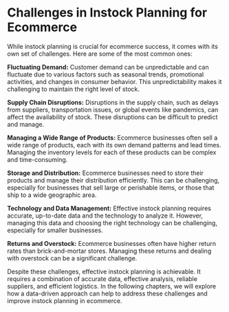 # Challenges in Instock Planning for Ecommerce

While instock planning is crucial for ecommerce success, it comes with its own set of challenges. Here are some of the most common ones:

**Fluctuating Demand:** Customer demand can be unpredictable and can fluctuate due to various factors such as seasonal trends, promotional activities, and changes in consumer behavior. This unpredictability makes it challenging to maintain the right level of stock.

**Supply Chain Disruptions:** Disruptions in the supply chain, such as delays from suppliers, transportation issues, or global events like pandemics, can affect the availability of stock. These disruptions can be difficult to predict and manage.

**Managing a Wide Range of Products:** Ecommerce businesses often sell a wide range of products, each with its own demand patterns and lead times. Managing the inventory levels for each of these products can be complex and time-consuming.

**Storage and Distribution:** Ecommerce businesses need to store their products and manage their distribution efficiently. This can be challenging, especially for businesses that sell large or perishable items, or those that ship to a wide geographic area.

**Technology and Data Management:** Effective instock planning requires accurate, up-to-date data and the technology to analyze it. However, managing this data and choosing the right technology can be challenging, especially for smaller businesses.

**Returns and Overstock:** Ecommerce businesses often have higher return rates than brick-and-mortar stores. Managing these returns and dealing with overstock can be a significant challenge.

Despite these challenges, effective instock planning is achievable. It requires a combination of accurate data, effective analysis, reliable suppliers, and efficient logistics. In the following chapters, we will explore how a data-driven approach can help to address these challenges and improve instock planning in ecommerce.
